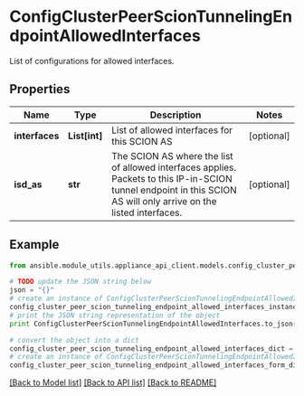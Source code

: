 # ConfigClusterPeerScionTunnelingEndpointAllowedInterfaces

List of configurations for allowed interfaces.

## Properties

Name | Type | Description | Notes
------------ | ------------- | ------------- | -------------
**interfaces** | **List[int]** | List of allowed interfaces for this SCION AS | [optional] 
**isd_as** | **str** | The SCION AS where the list of allowed interfaces applies. Packets to this IP-in-SCION tunnel endpoint in this SCION AS will only arrive on the listed interfaces. | [optional] 

## Example

```python
from ansible.module_utils.appliance_api_client.models.config_cluster_peer_scion_tunneling_endpoint_allowed_interfaces import ConfigClusterPeerScionTunnelingEndpointAllowedInterfaces

# TODO update the JSON string below
json = "{}"
# create an instance of ConfigClusterPeerScionTunnelingEndpointAllowedInterfaces from a JSON string
config_cluster_peer_scion_tunneling_endpoint_allowed_interfaces_instance = ConfigClusterPeerScionTunnelingEndpointAllowedInterfaces.from_json(json)
# print the JSON string representation of the object
print ConfigClusterPeerScionTunnelingEndpointAllowedInterfaces.to_json()

# convert the object into a dict
config_cluster_peer_scion_tunneling_endpoint_allowed_interfaces_dict = config_cluster_peer_scion_tunneling_endpoint_allowed_interfaces_instance.to_dict()
# create an instance of ConfigClusterPeerScionTunnelingEndpointAllowedInterfaces from a dict
config_cluster_peer_scion_tunneling_endpoint_allowed_interfaces_form_dict = config_cluster_peer_scion_tunneling_endpoint_allowed_interfaces.from_dict(config_cluster_peer_scion_tunneling_endpoint_allowed_interfaces_dict)
```
[[Back to Model list]](../README.md#documentation-for-models) [[Back to API list]](../README.md#documentation-for-api-endpoints) [[Back to README]](../README.md)


